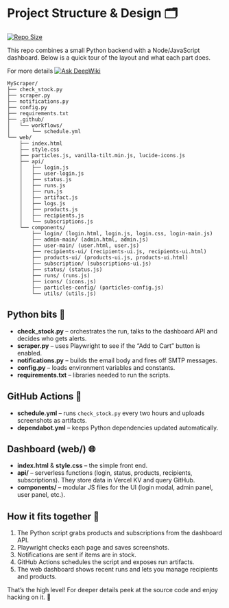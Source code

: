 # Project Structure & Design 🗂️
[![Repo Size](https://img.shields.io/github/repo-size/tyagishubham177/MyScraper)](https://github.com/tyagishubham177/MyScraper)

This repo combines a small Python backend with a Node/JavaScript dashboard. Below is a quick tour of the layout and what each part does.

For more details [![Ask DeepWiki](https://deepwiki.com/badge.svg)](https://deepwiki.com/tyagishubham177/MyScraper)
```
MyScraper/  
├── check_stock.py  
├── scraper.py  
├── notifications.py  
├── config.py  
├── requirements.txt  
├── .github/  
│   └── workflows/  
│       └── schedule.yml  
└── web/  
    ├── index.html  
    ├── style.css  
    ├── particles.js, vanilla-tilt.min.js, lucide-icons.js  
    ├── api/  
    │   ├── login.js  
    │   ├── user-login.js  
    │   ├── status.js  
    │   ├── runs.js  
    │   ├── run.js  
    │   ├── artifact.js  
    │   ├── logs.js  
    │   ├── products.js  
    │   ├── recipients.js  
    │   └── subscriptions.js  
    └── components/  
        ├── login/ (login.html, login.js, login.css, login-main.js)  
        ├── admin-main/ (admin.html, admin.js)  
        ├── user-main/ (user.html, user.js)  
        ├── recipients-ui/ (recipients-ui.js, recipients-ui.html)  
        ├── products-ui/ (products-ui.js, products-ui.html)  
        ├── subscription/ (subscriptions-ui.js)  
        ├── status/ (status.js)  
        ├── runs/ (runs.js)  
        ├── icons/ (icons.js)  
        ├── particles-config/ (particles-config.js)  
        └── utils/ (utils.js)
```

## Python bits 🐍
- **check_stock.py** – orchestrates the run, talks to the dashboard API and decides who gets alerts.
- **scraper.py** – uses Playwright to see if the “Add to Cart” button is enabled.
- **notifications.py** – builds the email body and fires off SMTP messages.
- **config.py** – loads environment variables and constants.
- **requirements.txt** – libraries needed to run the scripts.

## GitHub Actions 🤖
- **schedule.yml** – runs `check_stock.py` every two hours and uploads screenshots as artifacts.
- **dependabot.yml** – keeps Python dependencies updated automatically.

## Dashboard (web/) 🌐
- **index.html** & **style.css** – the simple front end.
- **api/** – serverless functions (login, status, products, recipients, subscriptions). They store data in Vercel KV and query GitHub.
- **components/** – modular JS files for the UI (login modal, admin panel, user panel, etc.).

## How it fits together 🔗
1. The Python script grabs products and subscriptions from the dashboard API.
2. Playwright checks each page and saves screenshots.
3. Notifications are sent if items are in stock.
4. GitHub Actions schedules the script and exposes run artifacts.
5. The web dashboard shows recent runs and lets you manage recipients and products.

That’s the high level! For deeper details peek at the source code and enjoy hacking on it. 🚀
